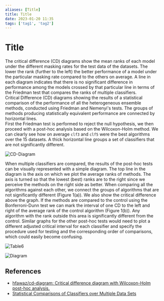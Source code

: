```yaml
---
aliases: [Title]
title: Title
date: 2023-01-20 11:35
tags: ['tag1', 'tag2']
---
```


# Title

The critical difference (CD) diagrams show the mean ranks of each model under the different masking rates for the test data of the datasets. The lower the rank (further to the left) the better performance of a model under the particular masking rate compared to the others on average. A line in each diagram indicates that there is no significant difference in performance among the models crossed by that particular line in terms of the Friedman test that compares the ranks of multiple classifiers.  
Critical Difference (CD) diagrams showing the results of a statistical comparison of the performance of all the heterogeneous ensemble methods, conducted using Friedman and Nemenyi's tests. The groups of methods producing statistically equivalent performance are connected by horizontal lines.  
First the Friedman test is performed to reject the null hypothesis, we then proceed with a post-hoc analysis based on the Wilcoxon-Holm method. We can clearly see how on average `clf3` and `clf5` were the best algorithms over the 15 datasets. A thick horizontal line groups a set of classifiers that are not significantly different.

![CD-Diagram](https://raw.githubusercontent.com/hfawaz/cd-diagram/master/cd-diagram.png)

When multiple classifiers are compared, the results of the post-hoc tests can be visually represented with a simple diagram. The top line in the diagram is the axis on which we plot the average ranks of methods. The axis is turned so that the lowest (best) ranks are to the right since we perceive the methods on the right side as better. When comparing all the algorithms against each other, we connect the groups of algorithms that are not significantly different (Figure 1(a)). We also show the critical difference above the graph. If the methods are compared to the control using the Bonferroni-Dunn test we can mark the interval of one CD to the left and right of the average rank of the control algorithm (Figure 1(b)). Any algorithm with the rank outside this area is significantly different from the control. Similar graphs for the other post-hoc tests would need to plot a different adjusted critical interval for each classifier and specify the procedure used for testing and the corresponding order of comparisons, which could easily become confusing.

![Table6](https://i.vgy.me/Pgm99q.png)

![Diagram](https://i.vgy.me/DBm2sJ.png)

## References

- [hfawaz/cd-diagram: Critical difference diagram with Wilcoxon-Holm post-hoc analysis.](https://github.com/hfawaz/cd-diagram)
- [Statistical Comparisons of Classifiers over Multiple Data Sets](https://www.jmlr.org/papers/v7/demsar06a.html)
